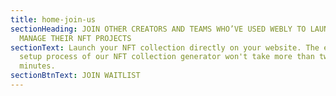 ```yaml
---
title: home-join-us
sectionHeading: JOIN OTHER CREATORS AND TEAMS WHO’VE USED WEBLY TO LAUNCH AND
  MANAGE THEIR NFT PROJECTS
sectionText: Launch your NFT collection directly on your website. The entire
  setup process of our NFT collection generator won't take more than two
  minutes.
sectionBtnText: JOIN WAITLIST
---
```

